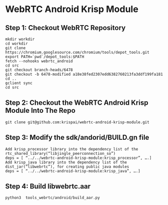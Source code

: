 # WebRTC Android Krisp Module

## Step 1: Checkout WebRTC Repository
```
mkdir workdir
cd workdir
git clone https://chromium.googlesource.com/chromium/tools/depot_tools.git
export PATH=`pwd`/depot_tools:$PATH
fetch --nohooks webrtc_android
cd src
git checkout branch-heads/6478
git checkout -b 6478-modified a18e38fed2307edd6382760213fa3ddf199fa181
cd ..
gclient sync
cd src
```

## Step 2: Checkout the WebRTC Android Krisp Module Into The Repo
```
git clone git@github.com:krispai/webrtc-android-krisp-module.git
```

## Step 3: Modify the sdk/andorid/BUILD.gn file
```
Add krisp_processor library into the dependency list of the rtc_shared_library(“libjingle_peerconnection_so”)
deps = [ “../../webrtc-android-krisp-module:krisp_processor”, ….]
Add krisp_java library into the dependency list of the dist_jar(“libwebrtc”), for creating public java modules
deps = [ “../../webrtc-android-krisp-module:krisp_java”, ….]
```

## Step 4: Build libwebrtc.aar
```
python3  tools_webrtc/android/build_aar.py
```
